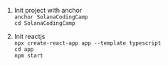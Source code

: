 1. Init project with anchor  
    `anchor SolanaCodingCamp`  
    `cd SolanaCodingCamp`  

2. Init reactjs  
    `npx create-react-app app --template typescript`  
    `cd app`  
    `npm start`  

